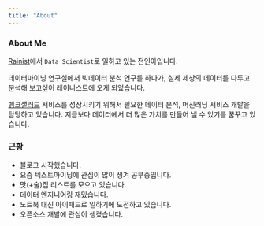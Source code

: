 ```yaml
---
title: "About"
---
```


### About Me

[Rainist](https://rainist.com)에서 `Data Scientist`로 일하고 있는 전인아입니다.

데이터마이닝 연구실에서 빅데이터 분석 연구를 하다가, 실제 세상의 데이터를 다루고 분석해 보고싶어 레이니스트에 오게 되었습니다.

[뱅크샐러드](https://banksalad.com) 서비스를 성장시키기 위해서 필요한 데이터 분석, 머신러닝 서비스 개발을 담당하고 있습니다.
지금보다 데이터에서 더 많은 가치를 만들어 낼 수 있기를 꿈꾸고 있습니다.

### 근황
 - 블로그 시작했습니다.
 - 요즘 텍스트마이닝에 관심이 많이 생겨 공부중입니다.
 - 맛(+술)집 리스트를 모으고 있습니다.
 - 데이터 엔지니어링 재밌습니다.
 - 노트북 대신 아이패드로 일하기에 도전하고 있습니다.
 - 오픈소스 개발에 관심이 생겼습니다.
